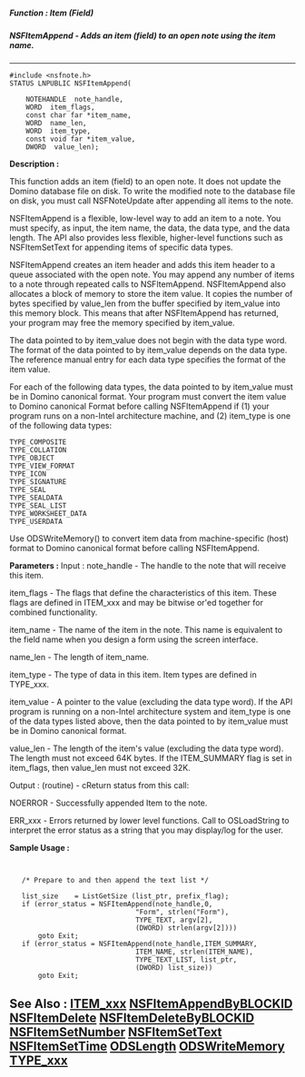 ##### Function : Item (Field)
##### NSFItemAppend - Adds an item (field) to an open note using the item name.
---
```
#include <nsfnote.h>
STATUS LNPUBLIC NSFItemAppend(

	NOTEHANDLE  note_handle,
	WORD  item_flags,
	const char far *item_name,
	WORD  name_len,
	WORD  item_type,
	const void far *item_value,
	DWORD  value_len);
```
**Description :**

This function adds an item (field) to an open note. It does not update the 
Domino database file on disk. To write the modified note to the database file 
on disk, you must call NSFNoteUpdate after appending all items to the note.

NSFItemAppend is a flexible, low-level way to add an item to a note. You must 
specify, as input, the item name, the data, the data type, and the data 
length.  The API also provides less flexible, higher-level functions such as 
NSFItemSetText for appending items of specific data types.

NSFItemAppend creates an item header and adds this item header to a queue 
associated with the open note. You may append any number of items to a note 
through repeated calls to NSFItemAppend. NSFItemAppend also allocates a block 
of memory to store the item value. It copies the number of bytes specified by 
value_len from the buffer specified by item_value into this memory block. This 
means that after NSFItemAppend has returned, your program may free the memory 
specified by item_value.

The data pointed to by item_value does not begin with the data type word.  The 
format of the data pointed to by item_value depends on the data type. The 
reference manual entry for each data type specifies the format of the item 
value.

For each of the following data types, the data pointed to by item_value must be 
in Domino canonical format.  Your program must convert the item value to Domino 
canonical Format before calling NSFItemAppend if (1) your program runs on a 
non-Intel architecture machine, and (2) item_type is one of the following data 
types: 

    TYPE_COMPOSITE
    TYPE_COLLATION
    TYPE_OBJECT
    TYPE_VIEW_FORMAT
    TYPE_ICON
    TYPE_SIGNATURE
    TYPE_SEAL
    TYPE_SEALDATA
    TYPE_SEAL_LIST
    TYPE_WORKSHEET_DATA
    TYPE_USERDATA

Use ODSWriteMemory() to convert item data from machine-specific (host) format 
to Domino canonical format before calling NSFItemAppend.

**Parameters :**
Input :
note_handle  -  The handle to the note that will receive this item.

item_flags  -  The flags that define the characteristics of this item. These flags are defined in ITEM_xxx and may be bitwise or'ed together for combined functionality.

item_name  -  The name of the item in the note. This name is equivalent to the field name when you design a form using the screen interface. 

name_len  -  The length of item_name.

item_type  -  The type of data in this item. Item types are defined in TYPE_xxx.

item_value  -  A pointer to the value (excluding the data type word).  If the API program is running on a non-Intel architecture system and item_type is one of the data types listed above, then the data pointed to by item_value must be in Domino canonical format.

value_len  -  The length of the item's value (excluding the data type word). The length must not exceed 64K bytes. If the ITEM_SUMMARY flag is set in item_flags, then value_len must not exceed 32K.

Output :
(routine)  -  cReturn status from this call: 

NOERROR - Successfully appended Item to the note.

ERR_xxx - Errors returned by lower level functions.  Call to OSLoadString to interpret the error status as a string that you may display/log for the user.



**Sample Usage :**
```


   /* Prepare to and then append the text list */

   list_size    = ListGetSize (list_ptr, prefix_flag);
   if (error_status = NSFItemAppend(note_handle,0,
                               "Form", strlen("Form"),
                               TYPE_TEXT, argv[2],
                               (DWORD) strlen(argv[2])))
       goto Exit;
   if (error_status = NSFItemAppend(note_handle,ITEM_SUMMARY,
                               ITEM_NAME, strlen(ITEM_NAME),
                               TYPE_TEXT_LIST, list_ptr,
                               (DWORD) list_size))
       goto Exit;

```
**See Also :**
[ITEM_xxx](/reference/Symb/ITEM_xxx)
[NSFItemAppendByBLOCKID](/reference/Func/NSFItemAppendByBLOCKID)
[NSFItemDelete](/reference/Func/NSFItemDelete)
[NSFItemDeleteByBLOCKID](/reference/Func/NSFItemDeleteByBLOCKID)
[NSFItemSetNumber](/reference/Func/NSFItemSetNumber)
[NSFItemSetText](/reference/Func/NSFItemSetText)
[NSFItemSetTime](/reference/Func/NSFItemSetTime)
[ODSLength](/reference/Func/ODSLength)
[ODSWriteMemory](/reference/Func/ODSWriteMemory)
[TYPE_xxx](/reference/Symb/TYPE_xxx)
---
